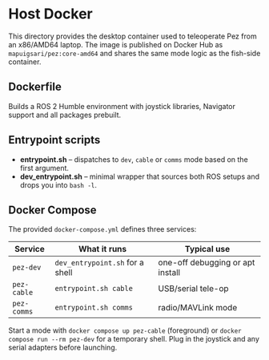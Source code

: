 # Host Docker

This directory provides the desktop container used to teleoperate Pez from an x86/AMD64 laptop.
The image is published on Docker Hub as `mapuigsari/pez:core-amd64` and shares the same mode logic as the fish-side container.

## Dockerfile
Builds a ROS 2 Humble environment with joystick libraries, Navigator support and all packages prebuilt.

## Entrypoint scripts
- **entrypoint.sh** – dispatches to `dev`, `cable` or `comms` mode based on the first argument.
- **dev_entrypoint.sh** – minimal wrapper that sources both ROS setups and drops you into `bash -l`.

## Docker Compose
The provided `docker-compose.yml` defines three services:

| Service   | What it runs                     | Typical use                     |
|-----------|---------------------------------|---------------------------------|
| `pez-dev` | `dev_entrypoint.sh` for a shell  | one-off debugging or apt install |
| `pez-cable` | `entrypoint.sh cable`          | USB/serial tele-op               |
| `pez-comms` | `entrypoint.sh comms`          | radio/MAVLink mode               |

Start a mode with `docker compose up pez-cable` (foreground) or `docker compose run --rm pez-dev` for a temporary shell. Plug in the joystick and any serial adapters before launching.
